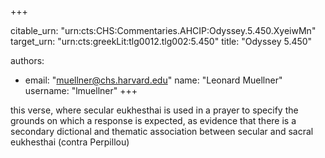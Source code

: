 +++


citable_urn: "urn:cts:CHS:Commentaries.AHCIP:Odyssey.5.450.XyeiwMn"
target_urn: "urn:cts:greekLit:tlg0012.tlg002:5.450"
title: "Odyssey 5.450"

authors:
- email: "muellner@chs.harvard.edu"
  name: "Leonard Muellner"
  username: "lmuellner"
+++

<p>this verse, where secular eukhesthai is used in a prayer to specify the grounds on which a response is expected, as evidence that there is a secondary dictional and thematic association between secular and sacral eukhesthai (contra Perpillou)</p>